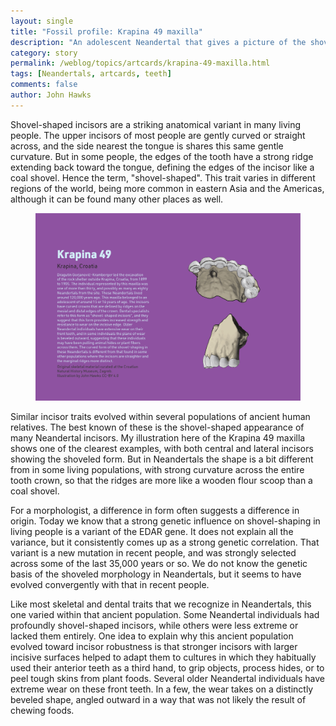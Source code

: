 ```yaml
---
layout: single
title: "Fossil profile: Krapina 49 maxilla"
description: "An adolescent Neandertal that gives a picture of the shovel-shaped incisors of this population."
category: story
permalink: /weblog/topics/artcards/krapina-49-maxilla.html
tags: [Neandertals, artcards, teeth]
comments: false
author: John Hawks
---
```


Shovel-shaped incisors are a striking anatomical variant in many living people. The upper incisors of most people are gently curved or straight across, and the side nearest the tongue is shares this same gentle curvature. But in some people, the edges of the tooth have a strong ridge extending back toward the tongue, defining the edges of the incisor like a coal shovel. Hence the term, "shovel-shaped". This trait varies in different regions of the world, being more common in eastern Asia and the Americas, although it can be found many other places as well. 

<figure>
<img src="/images/krapina-49-maxilla-artcard-2021.png" alt="Krapina 49 maxilla" />
</figure>

Similar incisor traits evolved within several populations of ancient human relatives. The best known of these is the shovel-shaped appearance of many Neandertal incisors. My illustration here of the Krapina 49 maxilla shows one of the clearest examples, with both central and lateral incisors showing the shoveled form. But in Neandertals the shape is a bit different from in some living populations, with strong curvature across the entire tooth crown, so that the ridges are more like a wooden flour scoop than a coal shovel. 

For a morphologist, a difference in form often suggests a difference in origin. Today we know that a strong genetic influence on shovel-shaping in living people is a variant of the EDAR gene. It does not explain all the variance, but it consistently comes up as a strong genetic correlation. That variant is a new mutation in recent people, and was strongly selected across some of the last 35,000 years or so. We do not know the genetic basis of the shoveled morphology in Neandertals, but it seems to have evolved convergently with that in recent people. 

Like most skeletal and dental traits that we recognize in Neandertals, this one varied within that ancient population. Some Neandertal individuals had profoundly shovel-shaped incisors, while others were less extreme or lacked them entirely. One idea to explain why this ancient population evolved toward incisor robustness is that stronger incisors with larger incisive surfaces helped to adapt them to cultures in which they habitually used their anterior teeth as a third hand, to grip objects, process hides, or to peel tough skins from plant foods. Several older Neandertal individuals have extreme wear on these front teeth. In a few, the wear takes on a distinctly beveled shape, angled outward in a way that was not likely the result of chewing foods. 